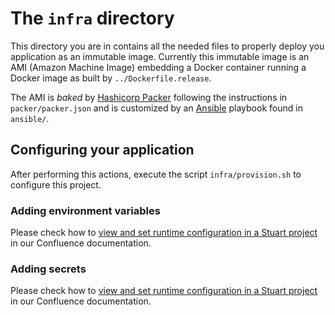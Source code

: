 # The `infra` directory

This directory you are in contains all the needed files to properly deploy you application as an immutable image. Currently this immutable image is an AMI (Amazon Machine Image) embedding a Docker container running a Docker image as built by `../Dockerfile.release`.

The AMI is _baked_ by [Hashicorp Packer](https://packer.io) following the instructions in `packer/packer.json` and is customized by an [Ansible](https://www.ansible.com) playbook found in `ansible/`.

## Configuring your application
After performing this actions, execute the script `infra/provision.sh` to configure this project.

### Adding environment variables

Please check how to [view and set runtime configuration in a Stuart project](https://stuart-team.atlassian.net/wiki/spaces/EN/pages/906985485/View+and+set+runtime+configuration+for+a+Stuart+project#id-%E2%9A%99%EF%B8%8FViewandsetruntimeconfigurationforaStuartproject-%F0%9F%93%A6StoringenvironmentvarsonConsul) in our Confluence documentation.

### Adding secrets

Please check how to [view and set runtime configuration in a Stuart project](https://stuart-team.atlassian.net/wiki/spaces/EN/pages/906985485/View+and+set+runtime+configuration+for+a+Stuart+project#id-%E2%9A%99%EF%B8%8FViewandsetruntimeconfigurationforaStuartproject-%F0%9F%94%91StoringsecretsonHashicorpVault) in our Confluence documentation.
